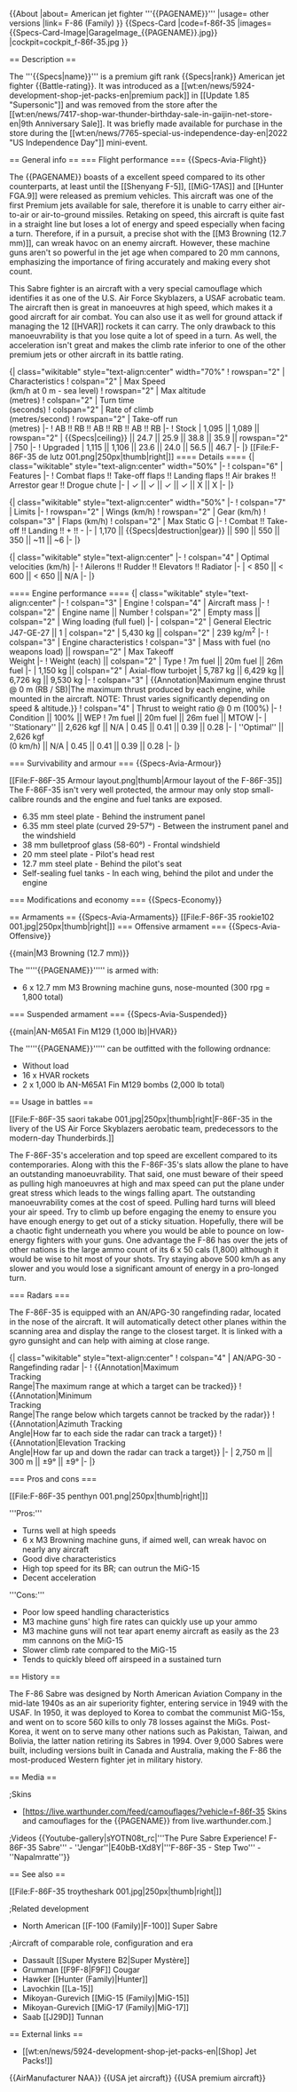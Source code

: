 {{About
|about= American jet fighter '''{{PAGENAME}}'''
|usage= other versions
|link= F-86 (Family)
}}
{{Specs-Card
|code=f-86f-35
|images={{Specs-Card-Image|GarageImage_{{PAGENAME}}.jpg}}
|cockpit=cockpit_f-86f-35.jpg
}}

== Description ==
<!-- ''In the description, the first part should be about the history of and the creation and combat usage of the aircraft, as well as its key features. In the second part, tell the reader about the aircraft in the game. Insert a screenshot of the vehicle, so that if the novice player does not remember the vehicle by name, he will immediately understand what kind of vehicle the article is talking about.'' -->
The '''{{Specs|name}}''' is a premium gift rank {{Specs|rank}} American jet fighter {{Battle-rating}}. It was introduced as a [[wt:en/news/5924-development-shop-jet-packs-en|premium pack]] in [[Update 1.85 "Supersonic"]] and was removed from the store after the [[wt:en/news/7417-shop-war-thunder-birthday-sale-in-gaijin-net-store-en|9th Anniversary Sale]]. It was briefly made available for purchase in the store during the [[wt:en/news/7765-special-us-independence-day-en|2022 "US Independence Day"]] mini-event.

== General info ==
=== Flight performance ===
{{Specs-Avia-Flight}}
<!-- ''Describe how the aircraft behaves in the air. Speed, manoeuvrability, acceleration and allowable loads - these are the most important characteristics of the vehicle.'' -->
The {{PAGENAME}} boasts of a excellent speed compared to its other counterparts, at least until the [[Shenyang F-5]], [[MiG-17AS]] and [[Hunter FGA.9]] were released as premium vehicles. This aircraft was one of the first Premium jets available for sale, therefore it is unable to carry either air-to-air or air-to-ground missiles. Retaking on speed, this aircraft is quite fast in a straight line but loses a lot of energy and speed especially when facing a turn. Therefore, if in a pursuit, a precise shot with the [[M3 Browning (12.7 mm)]], can wreak havoc on an enemy aircraft. However, these machine guns aren't so powerful in the jet age when compared to 20 mm cannons, emphasizing the importance of firing accurately and making every shot count.

This Sabre fighter is an aircraft with a very special camouflage which identifies it as one of the U.S. Air Force Skyblazers, a USAF acrobatic team. The aircraft then is great in manoeuvres at high speed, which makes it a  good aircraft for air combat. You can also use it as well for ground attack if managing the 12 [[HVAR]] rockets it can carry. The only drawback to this manoeuvrability is that you lose quite a lot of speed in a turn. As well, the acceleration isn't great and makes the climb rate inferior to one of the other premium jets or other aircraft in its battle rating.

{| class="wikitable" style="text-align:center" width="70%"
! rowspan="2" | Characteristics
! colspan="2" | Max Speed<br>(km/h at 0 m - sea level)
! rowspan="2" | Max altitude<br>(metres)
! colspan="2" | Turn time<br>(seconds)
! colspan="2" | Rate of climb<br>(metres/second)
! rowspan="2" | Take-off run<br>(metres)
|-
! AB !! RB !! AB !! RB !! AB !! RB
|-
! Stock
| 1,095 || 1,089 || rowspan="2" | {{Specs|ceiling}} || 24.7 || 25.9 || 38.8 || 35.9 || rowspan="2" | 750
|-
! Upgraded
| 1,115 || 1,106 || 23.6 || 24.0 || 56.5 || 46.7
|-
|}
[[File:F-86F-35 de lutz 001.png|250px|thumb|right|]]
==== Details ====
{| class="wikitable" style="text-align:center" width="50%"
|-
! colspan="6" | Features
|-
! Combat flaps !! Take-off flaps !! Landing flaps !! Air brakes !! Arrestor gear !! Drogue chute
|-
| ✓ || ✓ || ✓ || ✓ || X || X     <!-- ✓ -->
|-
|}

{| class="wikitable" style="text-align:center" width="50%"
|-
! colspan="7" | Limits
|-
! rowspan="2" | Wings (km/h)
! rowspan="2" | Gear (km/h)
! colspan="3" | Flaps (km/h)
! colspan="2" | Max Static G
|-
! Combat !! Take-off !! Landing !! + !! -
|-
| 1,170 <!-- {{Specs|destruction|body}} --> || {{Specs|destruction|gear}} || 590 || 550 || 350 || ~11 || ~6
|-
|}

{| class="wikitable" style="text-align:center"
|-
! colspan="4" | Optimal velocities (km/h)
|-
! Ailerons !! Rudder !! Elevators !! Radiator
|-
| < 850 || < 600 || < 650 || N/A
|-
|}

==== Engine performance ====
{| class="wikitable" style="text-align:center"
|-
! colspan="3" | Engine
! colspan="4" | Aircraft mass
|-
! colspan="2" | Engine name || Number
! colspan="2" | Empty mass || colspan="2" | Wing loading (full fuel)
|-
| colspan="2" | General Electric J47-GE-27 ||  1
| colspan="2" | 5,430 kg || colspan="2" | 239 kg/m<sup>2</sup>
|-
! colspan="3" | Engine characteristics
! colspan="3" | Mass with fuel (no weapons load) || rowspan="2" | Max Takeoff<br />Weight
|-
! Weight (each) || colspan="2" | Type
! 7m fuel || 20m fuel || 26m fuel
|-
| 1,150 kg || colspan="2" | Axial-flow turbojet
| 5,787 kg || 6,429 kg || 6,726 kg || 9,530 kg
|-
! colspan="3" | {{Annotation|Maximum engine thrust @ 0 m (RB / SB)|The maximum thrust produced by each engine, while mounted in the aircraft. NOTE: Thrust varies significantly depending on speed & altitude.}}
! colspan="4" | Thrust to weight ratio @ 0 m (100%)
|-
! Condition || 100% || WEP
! 7m fuel || 20m fuel || 26m fuel || MTOW
|-
| ''Stationary'' || 2,626 kgf || N/A
| 0.45 || 0.41 || 0.39 || 0.28
|-
| ''Optimal'' || 2,626 kgf<br />(0 km/h) || N/A
| 0.45 || 0.41 || 0.39 || 0.28
|-
|}

=== Survivability and armour ===
{{Specs-Avia-Armour}}
<!-- ''Examine the survivability of the aircraft. Note how vulnerable the structure is and how secure the pilot is, whether the fuel tanks are armoured, etc. Describe the armour, if there is any, and also mention the vulnerability of other critical aircraft systems.'' -->
[[File:F-86F-35 Armour layout.png|thumb|Armour layout of the F-86F-35]]
The F-86F-35 isn't very well protected, the armour may only stop small-calibre rounds and the engine and fuel tanks are exposed.

* 6.35 mm steel plate - Behind the instrument panel
* 6.35 mm steel plate (curved 29-57°) - Between the instrument panel and the windshield
* 38 mm bulletproof glass (58-60°) - Frontal windshield
* 20 mm steel plate - Pilot's head rest
* 12.7 mm steel plate - Behind the pilot's seat
* Self-sealing fuel tanks - In each wing, behind the pilot and under the engine

=== Modifications and economy ===
{{Specs-Economy}}

== Armaments ==
{{Specs-Avia-Armaments}}
[[File:F-86F-35 rookie102 001.jpg|250px|thumb|right|]]
=== Offensive armament ===
{{Specs-Avia-Offensive}}
<!-- ''Describe the offensive armament of the aircraft, if any. Describe how effective the cannons and machine guns are in a battle, and also what belts or drums are better to use. If there is no offensive weaponry, delete this subsection.'' -->
{{main|M3 Browning (12.7 mm)}}

The '''''{{PAGENAME}}''''' is armed with:

* 6 x 12.7 mm M3 Browning machine guns, nose-mounted (300 rpg = 1,800 total)

=== Suspended armament ===
{{Specs-Avia-Suspended}}
<!-- ''Describe the aircraft's suspended armament: additional cannons under the wings, bombs, rockets and torpedoes. This section is especially important for bombers and attackers. If there is no suspended weaponry remove this subsection.'' -->
{{main|AN-M65A1 Fin M129 (1,000 lb)|HVAR}}

The '''''{{PAGENAME}}''''' can be outfitted with the following ordnance:

* Without load
* 16 x HVAR rockets
* 2 x 1,000 lb AN-M65A1 Fin M129 bombs (2,000 lb total)

== Usage in battles ==
<!-- ''Describe the tactics of playing in the aircraft, the features of using aircraft in a team and advice on tactics. Refrain from creating a "guide" - do not impose a single point of view, but instead, give the reader food for thought. Examine the most dangerous enemies and give recommendations on fighting them. If necessary, note the specifics of the game in different modes (AB, RB, SB).'' -->
[[File:F-86F-35 saori takabe 001.jpg|250px|thumb|right|F-86F-35 in the livery of the US Air Force Skyblazers aerobatic team, predecessors to the modern-day Thunderbirds.]]

The F-86F-35's acceleration and top speed are excellent compared to its contemporaries. Along with this the F-86F-35's slats allow the plane to have an outstanding manoeuvrability. That said, one must beware of their speed as pulling high manoeuvres at high and max speed can put the plane under great stress which leads to the wings falling apart. The outstanding manoeuvrability comes at the cost of speed. Pulling hard turns will bleed your air speed. Try to climb up before engaging the enemy to ensure you have enough energy to get out of a sticky situation. Hopefully, there will be a chaotic fight underneath you where you would be able to pounce on low-energy fighters with your guns. One advantage the F-86 has over the jets of other nations is the large ammo count of its 6 x 50 cals (1,800) although it would be wise to hit most of your shots. Try staying above 500 km/h as any slower and you would lose a significant amount of energy in a pro-longed turn.

=== Radars ===
<!--{{main|AN/APG-30}}-->
The F-86F-35 is equipped with an AN/APG-30 rangefinding radar, located in the nose of the aircraft.
It will automatically detect other planes within the scanning area and display the range to the closest target. It is linked with a gyro gunsight and can help with aiming at close range.

{| class="wikitable" style="text-align:center"
! colspan="4" | AN/APG-30 - Rangefinding radar
|-
! {{Annotation|Maximum<br/>Tracking<br/>Range|The maximum range at which a target can be tracked}}
! {{Annotation|Minimum<br/>Tracking<br/>Range|The range below which targets cannot be tracked by the radar}}
! {{Annotation|Azimuth Tracking<br/>Angle|How far to each side the radar can track a target}}
! {{Annotation|Elevation Tracking<br/>Angle|How far up and down the radar can track a target}}
|-
| 2,750 m || 300 m || ±9° || ±9°
|-
|}

=== Pros and cons ===
<!-- ''Summarise and briefly evaluate the vehicle in terms of its characteristics and combat effectiveness. Mark its pros and cons in the bulleted list. Try not to use more than 6 points for each of the characteristics. Avoid using categorical definitions such as "bad", "good" and the like - use substitutions with softer forms such as "inadequate" and "effective".'' -->
[[File:F-86F-35 penthyn 001.png|250px|thumb|right|]]

'''Pros:'''

* Turns well at high speeds
* 6 x M3 Browning machine guns, if aimed well, can wreak havoc on nearly any aircraft
* Good dive characteristics
* High top speed for its BR; can outrun the MiG-15
* Decent acceleration

'''Cons:'''

* Poor low speed handling characteristics
* M3 machine guns' high fire rates can quickly use up your ammo
* M3 machine guns will not tear apart enemy aircraft as easily as the 23 mm cannons on the MiG-15
* Slower climb rate compared to the MiG-15
* Tends to quickly bleed off airspeed in a sustained turn

== History ==
<!-- ''Describe the history of the creation and combat usage of the aircraft in more detail than in the introduction. If the historical reference turns out to be too long, take it to a separate article, taking a link to the article about the vehicle and adding a block "/History" (example: <nowiki>https://wiki.warthunder.com/(Vehicle-name)/History</nowiki>) and add a link to it here using the <code>main</code> template. Be sure to reference text and sources by using <code><nowiki><ref></ref></nowiki></code>, as well as adding them at the end of the article with <code><nowiki><references /></nowiki></code>. This section may also include the vehicle's dev blog entry (if applicable) and the in-game encyclopedia description (under <code><nowiki>=== In-game description ===</nowiki></code>, also if applicable).'' -->

The F-86 Sabre was designed by North American Aviation Company in the mid-late 1940s as an air superiority fighter, entering service in 1949 with the USAF. In 1950, it was deployed to Korea to combat the communist MiG-15s, and went on to score 560 kills to only 78 losses against the MiGs. Post-Korea, it went on to serve many other nations such as Pakistan, Taiwan, and Bolivia, the latter nation retiring its Sabres in 1994. Over 9,000 Sabres were built, including versions built in Canada and Australia, making the F-86 the most-produced Western fighter jet in military history.

== Media ==
<!-- ''Excellent additions to the article would be video guides, screenshots from the game, and photos.'' -->

;Skins

* [https://live.warthunder.com/feed/camouflages/?vehicle=f-86f-35 Skins and camouflages for the {{PAGENAME}} from live.warthunder.com.]

;Videos
{{Youtube-gallery|sYOTN08t_rc|'''The Pure Sabre Experience! F-86F-35 Sabre''' - ''Jengar''|E40bB-tXd8Y|'''F-86F-35 - Step Two''' - ''Napalmratte''}}

== See also ==
<!-- ''Links to the articles on the War Thunder Wiki that you think will be useful for the reader, for example:''
* ''reference to the series of the aircraft;''
* ''links to approximate analogues of other nations and research trees.'' -->
[[File:F-86F-35 troytheshark 001.jpg|250px|thumb|right|]]

;Related development

* North American [[F-100 (Family)|F-100]] Super Sabre

;Aircraft of comparable role, configuration and era

* Dassault [[Super Mystere B2|Super Mystère]]
* Grumman [[F9F-8|F9F]] Cougar
* Hawker [[Hunter (Family)|Hunter]]
* Lavochkin [[La-15]]
* Mikoyan-Gurevich [[MiG-15 (Family)|MiG-15]]
* Mikoyan-Gurevich [[MiG-17 (Family)|MiG-17]]
* Saab [[J29D]] Tunnan

== External links ==
<!-- ''Paste links to sources and external resources, such as:''
* ''topic on the official game forum;''
* ''other literature.'' -->

* [[wt:en/news/5924-development-shop-jet-packs-en|[Shop] Jet Packs!]]

{{AirManufacturer NAA}}
{{USA jet aircraft}}
{{USA premium aircraft}}